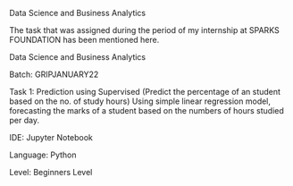 Data Science and Business Analytics

The task that was assigned during the period of my internship at SPARKS FOUNDATION has been mentioned here.

Data Science and Business Analytics

Batch: GRIPJANUARY22

Task 1: Prediction using Supervised (Predict the percentage of an student based on the no. of study hours) Using simple linear regression model, forecasting the marks of a student based on the numbers of hours studied per day.

IDE: Jupyter Notebook

Language: Python

Level: Beginners Level
